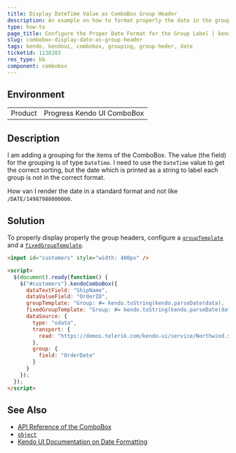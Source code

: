 ```yaml
---
title: Display DateTime Value as ComboBox Group Header
description: An example on how to format properly the date in the group header when it was used for grouping the items in a Kendo UI ComboBox.
type: how-to
page_title: Configure the Proper Date Format for the Group Label | kendo UI ComboBox
slug: combobox-display-date-as-group-header
tags: kendo, kendoui, combobox, grouping, group-heder, date
ticketid: 1138203
res_type: kb
component: combobox
---
```


## Environment

<table>
 <tr>
  <td>Product</td>
  <td>Progress Kendo UI ComboBox</td>
 </tr>
</table>


## Description

I am adding a grouping for the items of the ComboBox. The value (the field) for the grouping is of type `DateTime`. I need to use the `DateTime` value to get the correct sorting, but the date which is printed as a string to label each group is not in the correct format.

How van I render the date in a standard format and not like `/DATE/14987988000000`.

## Solution

To properly display properly the group headers, configure a [`groupTemplate`](https://docs.telerik.com/kendo-ui/api/javascript/ui/combobox/configuration/grouptemplate) and a [`fixedGroupTemplate`](https://docs.telerik.com/kendo-ui/api/javascript/ui/combobox/configuration/fixedgrouptemplate).

```html
<input id="customers" style="width: 400px" />

<script>
  $(document).ready(function() {
    $("#customers").kendoComboBox({
      dataTextField: "ShipName",
      dataValueField: "OrderID",
      groupTemplate: "Group: #= kendo.toString(kendo.parseDate(data), 'd') #",
      fixedGroupTemplate: "Group: #= kendo.toString(kendo.parseDate(data), 'd') #",
      dataSource: {
        type: "odata",
        transport: {
          read: "https://demos.telerik.com/kendo-ui/service/Northwind.svc/Orders"
        },
        group: {
          field: "OrderDate"
        }
      }
    });
  });
</script>
```

## See Also

* [API Reference of the ComboBox](https://docs.telerik.com/kendo-ui/api/javascript/ui/combobox)
* [`object`](https://docs.telerik.com/kendo-ui/api/javascript/kendo)
* [Kendo UI Documentation on Date Formatting](https://docs.telerik.com/kendo-ui/framework/globalization/dateformatting)
